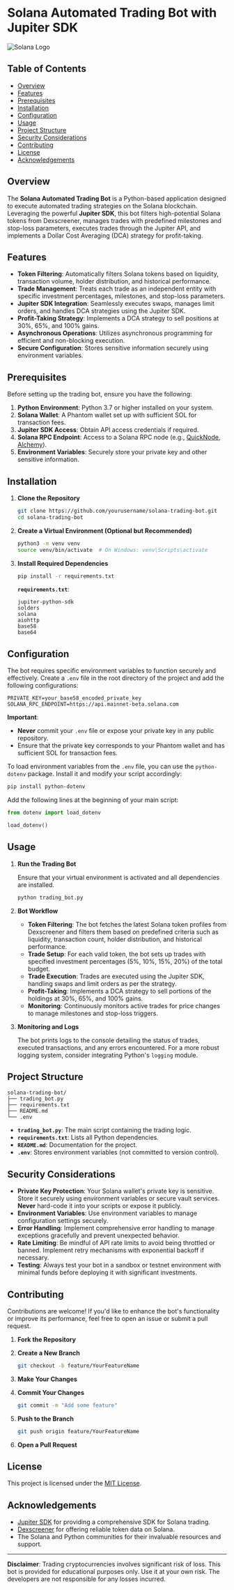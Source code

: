 # Solana Automated Trading Bot with Jupiter SDK

![Solana Logo](https://cryptologos.cc/logos/solana-sol-logo.png)

## Table of Contents

- [Overview](#overview)
- [Features](#features)
- [Prerequisites](#prerequisites)
- [Installation](#installation)
- [Configuration](#configuration)
- [Usage](#usage)
- [Project Structure](#project-structure)
- [Security Considerations](#security-considerations)
- [Contributing](#contributing)
- [License](#license)
- [Acknowledgements](#acknowledgements)

## Overview

The **Solana Automated Trading Bot** is a Python-based application designed to execute automated trading strategies on the Solana blockchain. Leveraging the powerful **Jupiter SDK**, this bot filters high-potential Solana tokens from Dexscreener, manages trades with predefined milestones and stop-loss parameters, executes trades through the Jupiter API, and implements a Dollar Cost Averaging (DCA) strategy for profit-taking.

## Features

- **Token Filtering**: Automatically filters Solana tokens based on liquidity, transaction volume, holder distribution, and historical performance.
- **Trade Management**: Treats each trade as an independent entity with specific investment percentages, milestones, and stop-loss parameters.
- **Jupiter SDK Integration**: Seamlessly executes swaps, manages limit orders, and handles DCA strategies using the Jupiter SDK.
- **Profit-Taking Strategy**: Implements a DCA strategy to sell positions at 30%, 65%, and 100% gains.
- **Asynchronous Operations**: Utilizes asynchronous programming for efficient and non-blocking execution.
- **Secure Configuration**: Stores sensitive information securely using environment variables.

## Prerequisites

Before setting up the trading bot, ensure you have the following:

1. **Python Environment**: Python 3.7 or higher installed on your system.
2. **Solana Wallet**: A Phantom wallet set up with sufficient SOL for transaction fees.
3. **Jupiter SDK Access**: Obtain API access credentials if required.
4. **Solana RPC Endpoint**: Access to a Solana RPC node (e.g., [QuickNode](https://www.quicknode.com/), [Alchemy](https://www.alchemy.com/)).
5. **Environment Variables**: Securely store your private key and other sensitive information.

## Installation

1. **Clone the Repository**

    ```bash
    git clone https://github.com/yourusername/solana-trading-bot.git
    cd solana-trading-bot
    ```

2. **Create a Virtual Environment (Optional but Recommended)**

    ```bash
    python3 -m venv venv
    source venv/bin/activate  # On Windows: venv\Scripts\activate
    ```

3. **Install Required Dependencies**

    ```bash
    pip install -r requirements.txt
    ```

    **`requirements.txt`**:

    ```plaintext
    jupiter-python-sdk
    solders
    solana
    aiohttp
    base58
    base64
    ```

## Configuration

The bot requires specific environment variables to function securely and effectively. Create a `.env` file in the root directory of the project and add the following configurations:

```dotenv
PRIVATE_KEY=your_base58_encoded_private_key
SOLANA_RPC_ENDPOINT=https://api.mainnet-beta.solana.com
```

**Important**:

- **Never** commit your `.env` file or expose your private key in any public repository.
- Ensure that the private key corresponds to your Phantom wallet and has sufficient SOL for transaction fees.

To load environment variables from the `.env` file, you can use the `python-dotenv` package. Install it and modify your script accordingly:

```bash
pip install python-dotenv
```

Add the following lines at the beginning of your main script:

```python
from dotenv import load_dotenv

load_dotenv()
```

## Usage

1. **Run the Trading Bot**

    Ensure that your virtual environment is activated and all dependencies are installed.

    ```bash
    python trading_bot.py
    ```

2. **Bot Workflow**

    - **Token Filtering**: The bot fetches the latest Solana token profiles from Dexscreener and filters them based on predefined criteria such as liquidity, transaction count, holder distribution, and historical performance.
    - **Trade Setup**: For each valid token, the bot sets up trades with specified investment percentages (5%, 10%, 15%, 20%) of the total budget.
    - **Trade Execution**: Trades are executed using the Jupiter SDK, handling swaps and limit orders as per the strategy.
    - **Profit-Taking**: Implements a DCA strategy to sell portions of the holdings at 30%, 65%, and 100% gains.
    - **Monitoring**: Continuously monitors active trades for price changes to manage milestones and stop-loss triggers.

3. **Monitoring and Logs**

    The bot prints logs to the console detailing the status of trades, executed transactions, and any errors encountered. For a more robust logging system, consider integrating Python's `logging` module.

## Project Structure

```
solana-trading-bot/
├── trading_bot.py
├── requirements.txt
├── README.md
└── .env
```

- **`trading_bot.py`**: The main script containing the trading logic.
- **`requirements.txt`**: Lists all Python dependencies.
- **`README.md`**: Documentation for the project.
- **`.env`**: Stores environment variables (not committed to version control).

## Security Considerations

- **Private Key Protection**: Your Solana wallet's private key is sensitive. Store it securely using environment variables or secure vault services. **Never** hard-code it into your scripts or expose it publicly.
- **Environment Variables**: Use environment variables to manage configuration settings securely.
- **Error Handling**: Implement comprehensive error handling to manage exceptions gracefully and prevent unexpected behavior.
- **Rate Limiting**: Be mindful of API rate limits to avoid being throttled or banned. Implement retry mechanisms with exponential backoff if necessary.
- **Testing**: Always test your bot in a sandbox or testnet environment with minimal funds before deploying it with significant investments.

## Contributing

Contributions are welcome! If you'd like to enhance the bot's functionality or improve its performance, feel free to open an issue or submit a pull request.

1. **Fork the Repository**

2. **Create a New Branch**

    ```bash
    git checkout -b feature/YourFeatureName
    ```

3. **Make Your Changes**

4. **Commit Your Changes**

    ```bash
    git commit -m "Add some feature"
    ```

5. **Push to the Branch**

    ```bash
    git push origin feature/YourFeatureName
    ```

6. **Open a Pull Request**

## License

This project is licensed under the [MIT License](LICENSE).

## Acknowledgements

- [Jupiter SDK](https://github.com/jup-ag/jupiter-sdk) for providing a comprehensive SDK for Solana trading.
- [Dexscreener](https://dexscreener.com/) for offering reliable token data on Solana.
- The Solana and Python communities for their invaluable resources and support.

---

**Disclaimer**: Trading cryptocurrencies involves significant risk of loss. This bot is provided for educational purposes only. Use it at your own risk. The developers are not responsible for any losses incurred.